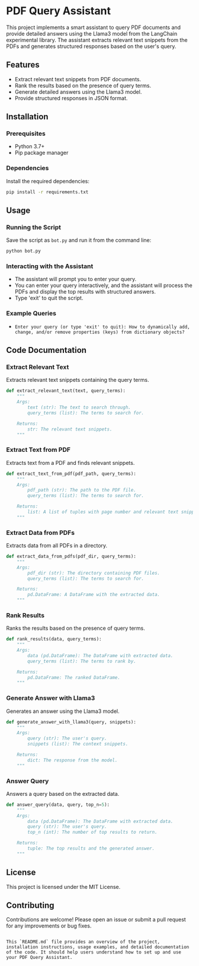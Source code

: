# PDF Query Assistant

This project implements a smart assistant to query PDF documents and provide detailed answers using the Llama3 model from the LangChain experimental library. The assistant extracts relevant text snippets from the PDFs and generates structured responses based on the user's query.

## Features

- Extract relevant text snippets from PDF documents.
- Rank the results based on the presence of query terms.
- Generate detailed answers using the Llama3 model.
- Provide structured responses in JSON format.

## Installation

### Prerequisites

- Python 3.7+
- Pip package manager

### Dependencies

Install the required dependencies:

```sh
pip install -r requirements.txt
```

## Usage

### Running the Script

Save the script as `bot.py` and run it from the command line:

```sh
python bot.py
```

### Interacting with the Assistant

- The assistant will prompt you to enter your query.
- You can enter your query interactively, and the assistant will process the PDFs and display the top results with structured answers.
- Type 'exit' to quit the script.

### Example Queries

- `Enter your query (or type 'exit' to quit): How to dynamically add, change, and/or remove properties (keys) from dictionary objects?`

## Code Documentation

### Extract Relevant Text

Extracts relevant text snippets containing the query terms.

```python
def extract_relevant_text(text, query_terms):
    """
    Args:
        text (str): The text to search through.
        query_terms (list): The terms to search for.

    Returns:
        str: The relevant text snippets.
    """
```

### Extract Text from PDF

Extracts text from a PDF and finds relevant snippets.

```python
def extract_text_from_pdf(pdf_path, query_terms):
    """
    Args:
        pdf_path (str): The path to the PDF file.
        query_terms (list): The terms to search for.

    Returns:
        list: A list of tuples with page number and relevant text snippets.
    """
```

### Extract Data from PDFs

Extracts data from all PDFs in a directory.

```python
def extract_data_from_pdfs(pdf_dir, query_terms):
    """
    Args:
        pdf_dir (str): The directory containing PDF files.
        query_terms (list): The terms to search for.

    Returns:
        pd.DataFrame: A DataFrame with the extracted data.
    """
```

### Rank Results

Ranks the results based on the presence of query terms.

```python
def rank_results(data, query_terms):
    """
    Args:
        data (pd.DataFrame): The DataFrame with extracted data.
        query_terms (list): The terms to rank by.

    Returns:
        pd.DataFrame: The ranked DataFrame.
    """
```

### Generate Answer with Llama3

Generates an answer using the Llama3 model.

```python
def generate_answer_with_llama3(query, snippets):
    """
    Args:
        query (str): The user's query.
        snippets (list): The context snippets.

    Returns:
        dict: The response from the model.
    """
```

### Answer Query

Answers a query based on the extracted data.

```python
def answer_query(data, query, top_n=5):
    """
    Args:
        data (pd.DataFrame): The DataFrame with extracted data.
        query (str): The user's query.
        top_n (int): The number of top results to return.

    Returns:
        tuple: The top results and the generated answer.
    """
```

## License

This project is licensed under the MIT License.

## Contributing

Contributions are welcome! Please open an issue or submit a pull request for any improvements or bug fixes.
```

This `README.md` file provides an overview of the project, installation instructions, usage examples, and detailed documentation of the code. It should help users understand how to set up and use your PDF Query Assistant.
